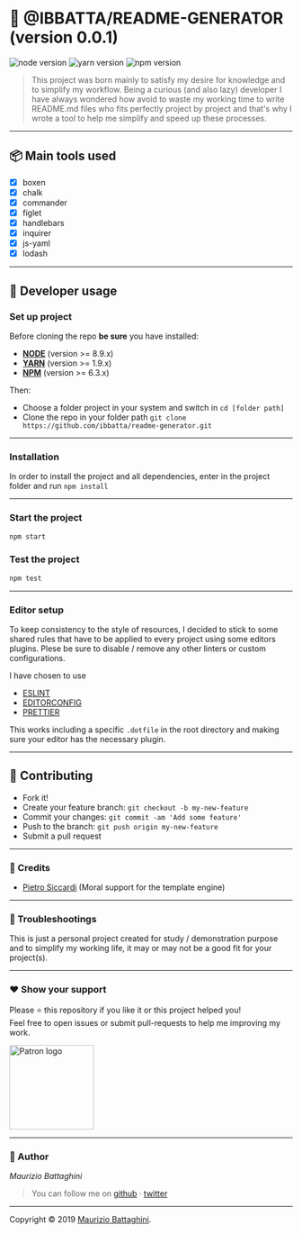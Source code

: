 # **:triangular_flag_on_post: @IBBATTA/README-GENERATOR** (version 0.0.1)

![node version](https://img.shields.io/badge/node->=8.9.x-brightgreen.svg)
![yarn version](https://img.shields.io/badge/yarn->=1.9.x-brightgreen.svg)
![npm version](https://img.shields.io/badge/npm->=6.3.x-brightgreen.svg)

> This project was born mainly to satisfy my desire for knowledge and to simplify my workflow. Being a curious (and also lazy) developer I have always wondered how avoid to waste my working time to write README.md files who fits perfectly project by project and that's why I wrote a tool to help me simplify and speed up these processes.

---

## **:package: Main tools used**

- [x] boxen
- [x] chalk
- [x] commander
- [x] figlet
- [x] handlebars
- [x] inquirer
- [x] js-yaml
- [x] lodash

---

## **:wrench: Developer usage**

### **Set up project**

Before cloning the repo **be sure** you have installed:

- [**NODE**](https://www.google.com/search?q=how+to+install+node) (version >= 8.9.x)
- [**YARN**](https://www.google.com/search?q=how+to+install+yarn) (version >= 1.9.x)
- [**NPM**](https://www.google.com/search?q=how+to+install+npm) (version >= 6.3.x)

Then:

- Choose a folder project in your system and switch in `cd [folder path]`
- Clone the repo in your folder path `git clone https://github.com/ibbatta/readme-generator.git`

---

### **Installation**

In order to install the project and all dependencies, enter in the project folder and run `npm install`

---

### Start the project

```bash
npm start
```

### Test the project

```bash
npm test
```

---

### **Editor setup**

To keep consistency to the style of resources, I decided to stick to some shared rules that have to be applied to every
project using some editors plugins. Plese be sure to disable / remove any other linters or custom configurations.

I have chosen to use

- [ESLINT](https://www.google.com/search?q=eslint)
- [EDITORCONFIG](https://www.google.com/search?q=editorconfig)
- [PRETTIER](https://www.google.com/search?q=prettier)

This
works including a specific `.dotfile` in the root directory and making sure your editor has the necessary plugin.

---

## **:handshake: Contributing**

- Fork it!
- Create your feature branch: `git checkout -b my-new-feature`
- Commit your changes: `git commit -am 'Add some feature'`
- Push to the branch: `git push origin my-new-feature`
- Submit a pull request

---

### **:busts_in_silhouette: Credits**

- [Pietro Siccardi](http://github.com/pietrosiccardi) (Moral support for the template engine)

---

### **:anger: Troubleshootings**

This is just a personal project created for study / demonstration purpose and to simplify my working life, it may or may
not be a good fit for your project(s).

---

### **:heart: Show your support**

Please :star: this repository if you like it or this project helped you!\
Feel free to open issues or submit pull-requests to help me improving my work.

<a href="https://www.patreon.com/ibbatta" target="_blank">
  <img alt="Patron logo" src="https://c5.patreon.com/external/logo/become_a_patron_button@2x.png" width="150px"/>
</a>

---

### **:robot: Author**

_*Maurizio Battaghini*_

> You can follow me on
[github](https://github.com/ibbatta)&nbsp;&middot;&nbsp;[twitter](https://twitter.com/battago)

---

Copyright © 2019 [Maurizio Battaghini](https://twitter.com/battago).
